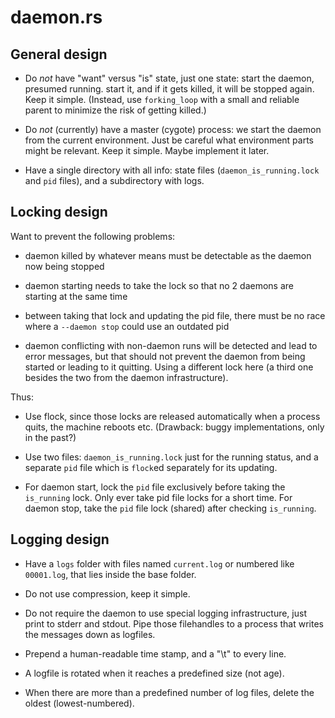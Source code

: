 # daemon.rs

## General design

- Do *not* have "want" versus "is" state, just one state: start the
  daemon, presumed running. start it, and if it gets killed, it will be
  stopped again. Keep it simple. (Instead, use `forking_loop` with a
  small and reliable parent to minimize the risk of getting killed.)

- Do *not* (currently) have a master (cygote) process: we start the
  daemon from the current environment. Just be careful what
  environment parts might be relevant. Keep it simple. Maybe implement
  it later.

- Have a single directory with all info: state files
  (`daemon_is_running.lock` and `pid` files), and a subdirectory with
  logs.
  

## Locking design

Want to prevent the following problems:

- daemon killed by whatever means must be detectable as the daemon now
  being stopped

- daemon starting needs to take the lock so that no 2 daemons are
  starting at the same time

- between taking that lock and updating the pid file, there must be no
  race where a `--daemon stop` could use an outdated pid

- daemon conflicting with non-daemon runs will be detected and lead to
  error messages, but that should not prevent the daemon from being
  started or leading to it quitting. Using a different lock here (a
  third one besides the two from the daemon infrastructure).

Thus:

- Use flock, since those locks are released automatically when a
  process quits, the machine reboots etc. (Drawback: buggy
  implementations, only in the past?)
  
- Use two files: `daemon_is_running.lock` just for the running status,
  and a separate `pid` file which is `flock`ed separately for its
  updating.

- For daemon start, lock the `pid` file exclusively before taking the
  `is_running` lock. Only ever take pid file locks for a short
  time. For daemon stop, take the `pid` file lock (shared) after
  checking `is_running`.


## Logging design

- Have a `logs` folder with files named `current.log` or numbered
  like `00001.log`, that lies inside the base folder.

- Do not use compression, keep it simple.

- Do not require the daemon to use special logging infrastructure,
  just print to stderr and stdout. Pipe those filehandles to a process
  that writes the messages down as logfiles.

- Prepend a human-readable time stamp, and a "\t" to every line.

- A logfile is rotated when it reaches a predefined size (not age).

- When there are more than a predefined number of log files, delete
  the oldest (lowest-numbered).

